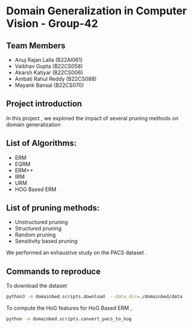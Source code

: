 # Domain Generalization in Computer Vision - Group-42

## Team Members 
- Anuj Rajan Lalla (B22AI061)
- Vaibhav Gupta (B22CS058)
- Akarsh Katiyar (B22CS006)
- Ambati Rahul Reddy (B22CS088)
- Mayank Bansal (B22CS070)
    
## Project introduction 
In this project , we explored the impact of several pruning methods on domain generalization 

## List of Algorithms:
- ERM
- EQRM
- ERM++
- IRM
- URM
- HOG Based ERM

## List of pruning methods:
- Unstructured pruning
- Structured pruning
- Random pruning
- Sensitivity based pruning

We performed an exhaustive study on the PACS dataset . 

## Commands to reproduce
To download the dataset
```sh
python3 -m domainbed.scripts.download  --data_dir=./domainbed/data
```

To compute the HoG features for HoG Based ERM ,
```sh
python -m domainbed.scripts.convert_pacs_to_hog
```

